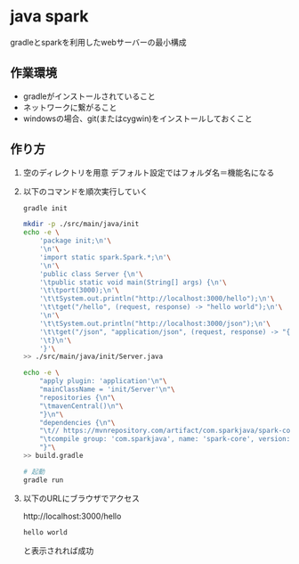 # java spark

gradleとsparkを利用したwebサーバーの最小構成

## 作業環境
- gradleがインストールされていること
- ネットワークに繋がること
- windowsの場合、git(またはcygwin)をインストールしておくこと

## 作り方
1. 空のディレクトリを用意
	デフォルト設定ではフォルダ名＝機能名になる

1. 以下のコマンドを順次実行していく
	```sh
	gradle init

	mkdir -p ./src/main/java/init
	echo -e \
		'package init;\n'\
		'\n'\
		'import static spark.Spark.*;\n'\
		'\n'\
		'public class Server {\n'\
		'\tpublic static void main(String[] args) {\n'\
		'\t\tport(3000);\n'\
		'\t\tSystem.out.println("http://localhost:3000/hello");\n'\
		'\t\tget("/hello", (request, response) -> "hello world");\n'\
		'\n'\
		'\t\tSystem.out.println("http://localhost:3000/json");\n'\
		'\t\tget("/json", "application/json", (request, response) -> "{\"message\": \"Hello World\"}");\n'\
		'\t}\n'\
		'}'\
	>> ./src/main/java/init/Server.java

	echo -e \
		"apply plugin: 'application'\n"\
		"mainClassName = 'init/Server'\n"\
		"repositories {\n"\
		"\tmavenCentral()\n"\
		"}\n"\
		"dependencies {\n"\
		"\t// https://mvnrepository.com/artifact/com.sparkjava/spark-core\n"\
		"\tcompile group: 'com.sparkjava', name: 'spark-core', version: '2.7.2'\n"\
		"}"\
	>> build.gradle

	# 起動
	gradle run
	```

1. 以下のURLにブラウザでアクセス

	http://localhost:3000/hello

	```html
	hello world
	```
	と表示されれば成功